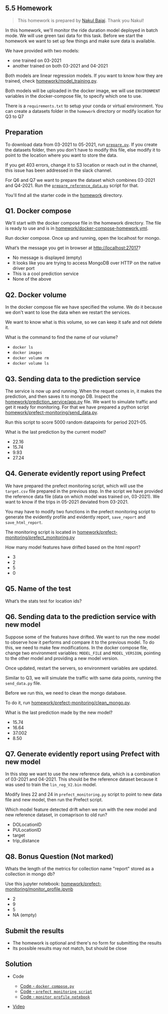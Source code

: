 ## 5.5 Homework

> This homework is prepared by [Nakul Bajaj](https://github.com/Nakulbajaj101). Thank you Nakul!

In this homework, we'll monitor the ride duration model deployed in batch mode. We will use green taxi data for this task. 
Before we start the homework we want to set up few things and make sure data is available.

We have provided with two models:

* one trained on 03-2021
* another trained on both 03-2021 and 04-2021

Both models are linear regression models. If you want to know how they are trained, check [homework/model_training.py](https://github.com/DataTalksClub/mlops-zoomcamp/blob/main/05-monitoring/homework/model_training.py). 

Both models will be uploaded in the docker image, we will use `ENVIRONMENT` variables in the docker-compose file, to specify
which one to use. 

There is a `requirements.txt` to setup your conda or virtual environment.
You can create a datasets folder in the `homework` directory or modify location for Q3 to Q7

## Preparation

To download data from 03-2021 to 05-2021, run
[`prepare.py`](https://github.com/DataTalksClub/mlops-zoomcamp/blob/main/05-monitoring/homework/prepare.py).
If you create the datasets folder, then you don't have to modify this file, 
else modify it to point to the location where you want to store the data. 

If you get 403 errors, change it to S3 location or reach out in the channel,
this issue has been addressed in the slack channel.

For Q6 and Q7 we want to prepare the dataset which combines 03-2021 and Q4-2021.
Run the [`prepare_reference_data.py`](https://github.com/DataTalksClub/mlops-zoomcamp/blob/main/05-monitoring/homework/prefect-monitoring/prepare_reference_data.py)
script for that.

You'll find all the starter code in the [homework](https://github.com/DataTalksClub/mlops-zoomcamp/blob/main/05-monitoring/homework/) directory.


## Q1. Docker compose

We'll start with the docker compose file in the homework directory. The file is ready to use and is in 
[homework/docker-compose-homework.yml](https://github.com/DataTalksClub/mlops-zoomcamp/blob/main/05-monitoring/homework/docker-compose-homework.yml).

Run docker compose. Once up and running, open the localhost for mongo.

What’s the message you get in browser at [http://localhost:27017](http://localhost:27017)?

* No message is displayed (empty)
* It looks like you are trying to access MongoDB over HTTP on the native driver port
* This is a cool prediction service
* None of the above


## Q2. Docker volume

In the docker compose file we have specified the volume. We do it because we don't want to 
lose the data when we restart the services.

We want to know what is this volume, so we can keep it safe and not delete it. 

What is the command to find the name of our volume?

* `docker ls`
* `docker images`
* `docker volume rm`
* `docker volume ls`


## Q3. Sending data to the prediction service

The service is now up and running. When the requet comes in, it makes the prediction,
and then saves it to mongo DB. Inspect the [homework/prediction_service/app.py](https://github.com/DataTalksClub/mlops-zoomcamp/blob/main/05-monitoring/homework/prediction_service/app.py) file.
We want to simulate traffic and get it ready for monitoring. For that we have prepared a python script [homework/prefect-monitoring/send_data.py](https://github.com/DataTalksClub/mlops-zoomcamp/blob/main/05-monitoring/homework/prefect-monitoring/send_data.py).

Run this script to score 5000 random datapoints for period 2021-05.

What is the last prediction by the current model?

* 22.16
* 15.74 
* 9.93 
* 27.24


## Q4. Generate evidently report using Prefect

We have prepared the prefect monitoring script, which will use the `target.csv`
file prepared in the previous step. In the script we have provided the reference
data file (data on which model was trained on, 03-2021). We want to know if the
trips in 05-2021 deviated from 03-2021.

You may have to modify two functions in the prefect monitoring script to generate
the evidently profile and evidently report, `save_report` and `save_html_report`.

The monitoring script is located in [homework/prefect-monitoring/prefect_monitoring.py](https://github.com/DataTalksClub/mlops-zoomcamp/blob/main/05-monitoring/homework/prefect-monitoring/prefect_monitoring.py)

How many model features have drifted based on the html report?

* 3
* 2
* 5
* 0


## Q5. Name of the test 

What’s the stats test for location ids?


## Q6. Sending data to the prediction service with new model

Suppose some of the features have drifted. We want to run the new model
to observe how it performs and compare it to the previous model.
To do this, we need to make few modifications. In the docker compose file, 
change two environment variables: `MODEL_FILE` and `MODEL_VERSION`, pointing
to the other model and providing a new model version.

Once updated, restart the servers, so environment variables are updated.

Similar to Q3, we will simulate the traffic with same data points, running
the `send_data.py` file.

Before we run this, we need to clean the mongo database. 

To do it, run [homework/prefect-monitoring/clean_mongo.py](https://github.com/DataTalksClub/mlops-zoomcamp/blob/main/05-monitoring/homework/prefect-monitoring/clean_mongo.py).

What is the last prediction made by the new model?

* 15.74
* 16.64
* 37.002
* 8.50


## Q7. Generate evidently report using Prefect with new model

In this step we want to use the new reference data, which is a combination of 03-2021 and 04-2021. 
This should be the reference dataset because it was used to
train the `lin_reg_V2.bin` model.

Modify lines 22 and 24 in `prefect_monitoring.py` script to point to new 
data file and new model, then run the Prefect script.

Which model feature detected drift when we run with the new model and new reference
dataset, in comaprison to old run?

* DOLocationID
* PULocationID
* target
* trip_distance


## Q8. Bonus Question (Not marked)

Whats the length of the metrics for collection name "report" stored as a collection in mongo db?

Use this jupyter notebook: [homework/prefect-monitoring/monitor_profile.ipynb](https://github.com/DataTalksClub/mlops-zoomcamp/blob/main/05-monitoring/homework/prefect-monitoring/monitor_profile.ipynb)

* 2
* 9 
* 5
* NA (empty)


## Submit the results

* The homework is optional and there's no form for submitting the results 
* Its possible results may not match, but should be close


## Solution

* Code
    * [Code - `docker compose.py`](https://github.com/DataTalksClub/mlops-zoomcamp/blob/main/05-monitoring/homework/docker-compose-homework-solution.yml)
    * [Code - `prefect monitoring script`](https://github.com/DataTalksClub/mlops-zoomcamp/blob/main/05-monitoring/homework/prefect-monitoring/prefect_monitoring_solution.py)
    * [Code - `monitor profile notebook`](https://github.com/DataTalksClub/mlops-zoomcamp/blob/main/05-monitoring/homework/prefect-monitoring/monitor_profile_solution.ipynb)

* [Video](https://www.youtube.com/watch?v=uwGg6PE8sLg)

